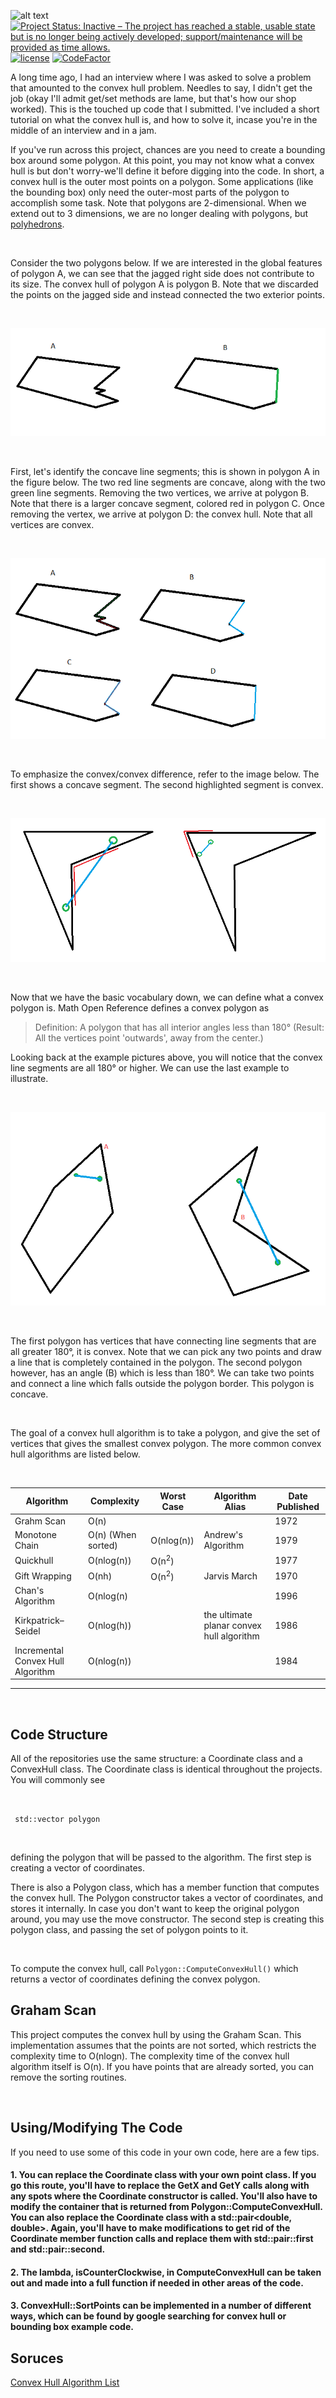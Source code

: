 
![alt text](https://github.com/ThomasThelen/AntiDebugging/raw/master/anti-debug.png)
[![Project Status: Inactive – The project has reached a stable, usable state but is no longer being actively developed; support/maintenance will be provided as time allows.](https://www.repostatus.org/badges/latest/inactive.svg)](https://www.repostatus.org/#inactive)  [![license](https://img.shields.io/github/license/mashape/apistatus.svg)]()  [![CodeFactor](https://www.codefactor.io/repository/github/thomasthelen/convex-hull/badge)](https://www.codefactor.io/repository/github/thomasthelen/convex-hull)

A long time ago, I had an interview where I was asked to solve a problem that amounted to the convex hull problem. Needles to say, I didn't get the job (okay I'll admit get/set methods are lame, but that's how our shop worked). This is the touched up code that I submitted. I've included a short tutorial on what the convex hull is, and how to solve it, incase you're in the middle of an interview and in a jam.


If you've run across this project, chances are you need to create a bounding box around some polygon. At this point, you may not know what a convex hull is but don't worry-we'll define it before digging into the code. In short, a convex hull is the outer most points on a polygon. Some applications (like the bounding box) only need the outer-most parts of the polygon to accomplish some task. Note that polygons are 2-dimensional. When we extend out to 3 dimensions, we are no longer dealing with polygons, but [polyhedrons](https://en.wikipedia.org/wiki/Polyhedron).

<br/>

Consider the two polygons below. If we are interested in the global features of polygon A, we can see that the jagged right side does not contribute to its size. The convex hull of polygon A is polygon B. Note that we discarded the points on the jagged side and instead connected the two exterior points.

<br/>

![polygons](https://github.com/ThomasThelen/Convex-Hull/blob/master/Images/PolyDiff.png "Two Polygons")

<br/>

First, let's identify the concave line segments; this is shown in polygon A in the figure below. The two red line segments are concave, along with the two green line segments. Removing the two vertices, we arrive at polygon B. Note that there is a larger concave segment, colored red in polygon C. Once removing the vertex, we arrive at polygon D: the convex hull. Note that all vertices are convex. 

<br/>

![Convex Hull Process](https://github.com/ThomasThelen/Convex-Hull/blob/master/Images/Process.png "Examining the Convex Hull")

<br/>

To emphasize the convex/convex difference, refer to the image below. The first shows a concave segment. The second highlighted segment is convex. 

<br/>

![Concave/Convex Line Segments](https://github.com/ThomasThelen/Convex-Hull/blob/master/Images/ConcaveConvex.png "Concave/Convex")

<br/>

Now that we have the basic vocabulary down, we can define what a convex polygon is. Math Open Reference defines a convex polygon as
> Definition: A polygon that has all interior angles less than 180°
> (Result: All the vertices point 'outwards', away from the center.)

Looking back at the example pictures above, you will notice that the convex line segments are all 180° or higher. We can use the last example to illustrate.

<br/>

![Concave/Convex Polygons](https://github.com/ThomasThelen/Convex-Hull/blob/master/Images/ConcaveConvexPolygons.png "Concave/Convex Polygons")

<br/>

The first polygon has vertices that have connecting line segments that are all greater 180°, it is convex. Note that we can pick any two points and draw a line that is completely contained in the polygon. The second polygon however, has an angle (B) which is less than 180°. We can take two points and connect a line which falls outside the polygon border. This polygon is concave.

<br/>

The goal of a convex hull algorithm is to take a polygon, and give the set of vertices  that gives the smallest convex polygon. The more common convex hull algorithms are listed below.

<br/>

| Algorithm                         | Complexity         | Worst Case       | Algorithm Alias                           | Date Published |
|-----------------------------------|--------------------|------------------|-------------------------------------------|----------------|
| Grahm Scan                        | O(n)               |                  |                                           | 1972           |
| Monotone Chain                    | O(n) (When sorted) | O(nlog(n))       | Andrew's Algorithm                        | 1979           |
| Quickhull                         | O(nlog(n))         | O(n<sup>2</sup>) |                                           | 1977           |
| Gift Wrapping                     | O(nh)              | O(n<sup>2</sup>) | Jarvis March                              | 1970           |
| Chan's Algorithm                  | O(nlog(n)          |                  |                                           | 1996           |
| Kirkpatrick–Seidel                | O(nlog(h))         |                  | the ultimate planar convex hull algorithm | 1986           |
| Incremental Convex Hull Algorithm | O(nlog(n))         |                  |                                           | 1984           
----------------------------------------------------------------------------------------------------------------------------------------

<br/>



## Code Structure
All of the repositories use the same structure: a Coordinate class and a ConvexHull class. The Coordinate class is identical throughout the projects. You will commonly see

<br/>

<code> std::vector<Coordinate> polygon </code>

<br/>

defining the polygon that will be passed to the algorithm. The first step is creating a vector of coordinates.

There is also a Polygon class, which has a member function that computes the convex hull. The Polygon constructor takes a vector of coordinates, and stores it internally. In case you don't want to keep the original polygon around, you may use the move constructor. The second step is creating this polygon class, and passing the set of polygon points to it. 

<br/> 

To compute the convex hull, call
<code>Polygon::ComputeConvexHull()</code>
which returns a vector of coordinates defining the convex polygon. 

## Graham Scan
This project computes the convex hull by using the Graham Scan. This implementation assumes that the points are not sorted, which restricts the complexity time to O(nlogn). The complexity time of the convex hull algorithm itself is O(n). If you have points that are already sorted, you can remove the sorting routines.

<br/>

## Using/Modifying The Code
If you need to use some of this code in your own code, here are a few tips. 

#### 1. You can replace the Coordinate class with your own point class. If you go this route, you'll have to replace the GetX and GetY calls along with any spots where the Coordinate constructor is called. You'll also have to modify the container that is returned from Polygon::ComputeConvexHull. You can also replace the Coordinate class with a std::pair<double, double>. Again, you'll have to make modifications to get rid of the Coordinate member function calls and replace them with std::pair::first and std::pair::second.

#### 2. The lambda, isCounterClockwise, in ComputeConvexHull can be taken out and made into a full function if needed in other areas of the code.

#### 3. ConvexHull::SortPoints can be implemented in a number of different ways, which can be found by google searching for convex hull or bounding box example code.



## Soruces
[Convex Hull Algorithm List](https://en.wikipedia.org/wiki/Convex_hull_algorithms#Algorithms)
<br>




